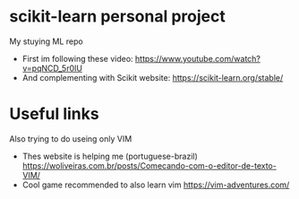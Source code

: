# scikit-learn personal project

My stuying ML repo

* First im following these video: <https://www.youtube.com/watch?v=pqNCD_5r0IU>
* And complementing with Scikit website: <https://scikit-learn.org/stable/>

# Useful links
Also trying to do useing only VIM

* Thes website is helping me (portuguese-brazil) <https://woliveiras.com.br/posts/Comecando-com-o-editor-de-texto-VIM/>
* Cool game recommended to also learn vim <https://vim-adventures.com/>
